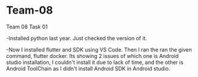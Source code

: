 # Team-08
Team 08 Task 01

-Installed python last year. Just checked the version of it.

-Now I installed flutter and SDK using VS Code. Then I ran the ran the given command, flutter docker. Its showing 2 issues of which one is Android studio installation, I couldn't install it due to lack of time, and the other is Android ToolChain as I didn't install Android SDK in Android studio.
